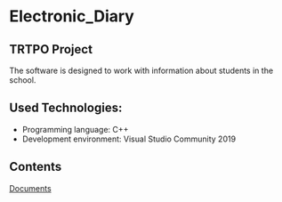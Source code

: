 # Electronic_Diary
## TRTPO Project
 The software is designed to work with information about students in the school.
## Used Technologies:
- Programming language: C++
- Development environment: Visual Studio Community 2019
## Contents
[Documents](https://github.com/DaniilNaumenko/Internet_library/blob/master/ProjectDocumentation/SoftwareRequirmentsSpecification%20(ru).md) 
